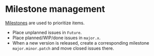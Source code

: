 # Milestone management

[Milestones](https://github.com/winsw/winsw/milestones) are used to prioritize items.

- Place unplanned issues in `Future`.
- Place planned/WIP/done issues in `major.x`.
- When a new version is released, create a corresponding milestone `major.minor.patch` and move closed issues there.
